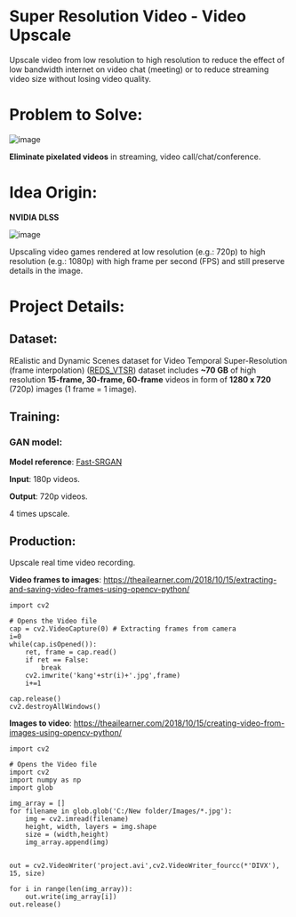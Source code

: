 # Super Resolution Video - Video Upscale
Upscale video from low resolution to high resolution to reduce the effect of low bandwidth internet on video chat (meeting) or to reduce streaming video size without losing video quality.

# Problem to Solve:
![image](https://user-images.githubusercontent.com/71629218/99867213-16cff080-2bea-11eb-9d85-0ed480ec6aac.png)

**Eliminate pixelated videos** in streaming, video call/chat/conference.

# Idea Origin:
**NVIDIA DLSS**

![image](https://user-images.githubusercontent.com/71629218/99867318-2c91e580-2beb-11eb-92f2-076c187e10e3.png)

Upscaling video games rendered at low resolution (e.g.: 720p) to high resolution (e.g.: 1080p) with high frame per second (FPS) and still preserve details in the image.

# Project Details:
## Dataset:
REalistic and Dynamic Scenes dataset for Video Temporal Super-Resolution (frame interpolation) ([REDS_VTSR](https://seungjunnah.github.io/Datasets/reds.html)) dataset includes **~70 GB** of high resolution **15-frame, 30-frame, 60-frame** videos in form of **1280 x 720** (720p) images (1 frame = 1 image).

## Training:
### GAN model:
**Model reference**: [Fast-SRGAN](https://github.com/HasnainRaz/Fast-SRGAN)

**Input**: 180p videos.

**Output**: 720p videos.

4 times upscale.

## Production:
Upscale real time video recording.

**Video frames to images**:
https://theailearner.com/2018/10/15/extracting-and-saving-video-frames-using-opencv-python/
```
import cv2
 
# Opens the Video file
cap = cv2.VideoCapture(0) # Extracting frames from camera
i=0
while(cap.isOpened()):
    ret, frame = cap.read()
    if ret == False:
        break
    cv2.imwrite('kang'+str(i)+'.jpg',frame)
    i+=1
 
cap.release()
cv2.destroyAllWindows()
```

**Images to video**:
https://theailearner.com/2018/10/15/creating-video-from-images-using-opencv-python/
```
import cv2
 
# Opens the Video file
import cv2
import numpy as np
import glob

img_array = []
for filename in glob.glob('C:/New folder/Images/*.jpg'):
    img = cv2.imread(filename)
    height, width, layers = img.shape
    size = (width,height)
    img_array.append(img)


out = cv2.VideoWriter('project.avi',cv2.VideoWriter_fourcc(*'DIVX'), 15, size)
 
for i in range(len(img_array)):
    out.write(img_array[i])
out.release()
```
